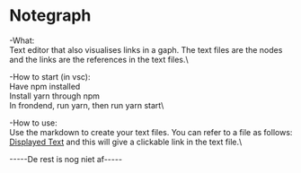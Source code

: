 # Notegraph

-What:\
Text editor that also visualises links in a gaph. The text files are the nodes and the links are the references in the text files.\


-How to start (in vsc):\
Have npm installed\
Install yarn through npm\
In frondend, run yarn, then run yarn start\


-How to use:\
Use the markdown to create your text files. You can refer to a file as follows: [Displayed Text](Link) and this will give a clickable link in the text file.\

-----De rest is nog niet af-----
